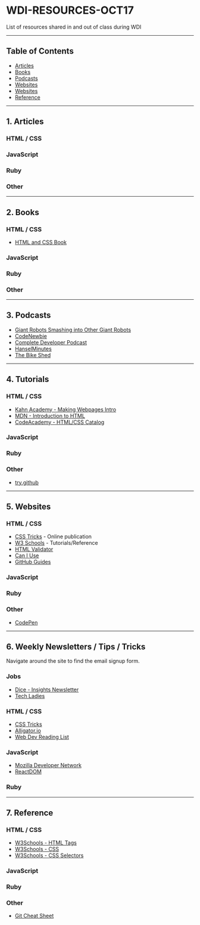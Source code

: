 # WDI-RESOURCES-OCT17
List of resources shared in and out of class during WDI

---

## Table of Contents

- [Articles](#1-articles)
- [Books](#2-books)
- [Podcasts](#3-podcasts)
- [Websites](#4-tutorials)
- [Websites](#5-websites)
- [Reference](#6-reference)

---

## 1. Articles

### HTML / CSS

### JavaScript

### Ruby

### Other

---

## 2. Books

### HTML / CSS
- [HTML and CSS Book](http://www.htmlandcssbook.com/)
### JavaScript

### Ruby

### Other

---

## 3. Podcasts
- [Giant Robots Smashing into Other Giant Robots](http://giantrobots.fm/)
- [CodeNewbie](https://www.codenewbie.org/podcast)
- [Complete Developer Podcast](https://itunes.apple.com/us/podcast/complete-developer-podcast/id1039210992?mt=2)
- [HanselMinutes](https://www.hanselminutes.com/)
- [The Bike Shed](http://bikeshed.fm/)

---

## 4. Tutorials

### HTML / CSS
  - [Kahn Academy - Making Webpages Intro](https://www.khanacademy.org/computing/hour-of-code/hour-of-html/v/making-webpages-intro)
  - [MDN - Introduction to HTML](https://developer.mozilla.org/en-US/docs/Learn/HTML/Introduction_to_HTML)
  - [CodeAcademy - HTML/CSS Catalog](https://www.codecademy.com/catalog/language/html-css)

### JavaScript

### Ruby

### Other
- [try.github](https://try.github.io)

---

## 5. Websites

### HTML / CSS

  - [CSS Tricks](https://css-tricks.com/) - Online publication
  - [W3 Schools](https://www.w3schools.com/) - Tutorials/Reference
  - [HTML Validator](https://validator.w3.org/)
  - [Can I Use](http://caniuse.com/)
  - [GitHub Guides](https://guides.github.com/)

### JavaScript

### Ruby

### Other

 - [CodePen](https://codepen.io/)

---

## 6. Weekly Newsletters / Tips / Tricks
Navigate around the site to find the email signup form.

### Jobs

  - [Dice - Insights Newsletter](http://insights.dice.com/)
  - [Tech Ladies](https://www.hiretechladies.com/join)

### HTML / CSS

  - [CSS Tricks](https://css-tricks.com/newsletters/)
  - [Alligator.io](https://alligatorio.curated.co/)
  - [Web Dev Reading List](https://wdrl.info/)

### JavaScript

  - [Mozilla Developer Network](https://developer.mozilla.org/en-US/)
  - [ReactDOM](https://reactdom.com/)

### Ruby

---

## 7. Reference

### HTML / CSS

  - [W3Schools - HTML Tags](https://www.w3schools.com/tags/default.asp)
  - [W3Schools - CSS](https://www.w3schools.com/cssref/default.asp)
  - [W3Schools - CSS Selectors](https://www.w3schools.com/cssref/css_selectors.asp)

### JavaScript

### Ruby

### Other
- [Git Cheat Sheet](https://www.git-tower.com/blog/git-cheat-sheet/)
